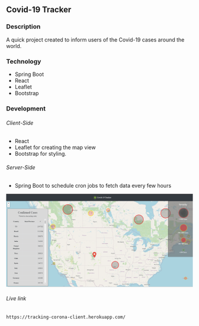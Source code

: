 ## Covid-19 Tracker


### Description

A quick project created to inform users of the Covid-19 cases around the world.

### Technology
- Spring Boot
- React
- Leaflet
- Bootstrap

### Development

###### Client-Side
- React 
- Leaflet for creating the map view 
- Bootstrap for styling.

###### Server-Side 
- Spring Boot to schedule cron jobs to fetch data every few hours

![](map.png)

###### Live link
```html
https://tracking-corona-client.herokuapp.com/
```
